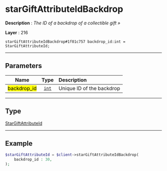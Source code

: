 # starGiftAttributeIdBackdrop

**Description** : *The ID of a backdrop of a collectible gift &raquo;*

**Layer** : 216

```tl
starGiftAttributeIdBackdrop#1f01c757 backdrop_id:int = StarGiftAttributeId;
```

---

## Parameters

| Name | Type | Description |
| :---: | :---: | :--- |
| <mark>backdrop_id</mark> | [`int`](type/int) | Unique ID of the backdrop |

---

## Type

[StarGiftAttributeId](type/StarGiftAttributeId)

---

## Example

```php
$starGiftAttributeId = $client->starGiftAttributeIdBackdrop(
	backdrop_id : 30,
);
```